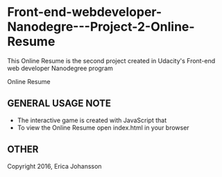 # Front-end-webdeveloper-Nanodegre---Project-2-Online-Resume
This Online Resume is the second project created in Udacity's Front-end web developer Nanodegree program

Online Resume

GENERAL USAGE NOTE
--------------------------------------------------------------------------------
- The interactive game is created with JavaScript that 
- To view the Online Resume open index.html in your browser

OTHER
--------------------------------------------------------------------------------
Copyright 2016, Erica Johansson

